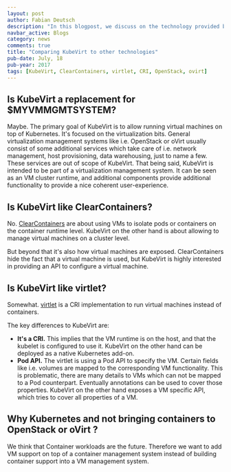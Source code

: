 ```yaml
---
layout: post
author: Fabian Deutsch
description: "In this blogpost, we discuss on the technology provided by KubeVirt and how it stands against other technologies available"
navbar_active: Blogs
category: news
comments: true
title: "Comparing KubeVirt to other technologies"
pub-date: July, 18
pub-year: 2017
tags: [KubeVirt, ClearContainers, virtlet, CRI, OpenStack, ovirt]
---
```


## Is KubeVirt a replacement for \$MYVMMGMTSYSTEM?

Maybe. The primary goal of KubeVirt is to allow running virtual machines on
top of Kubernetes. It's focused on the virtualization bits.
General virtualization management systems like i.e. OpenStack or oVirt usually
consist of some additional services which take care of i.e. network management,
host provisioning, data warehousing, just to name a few. These services are out
of scope of KubeVirt.
That being said, KubeVirt is intended to be part of a virtualization management
system. It can be seen as an VM cluster runtime, and additional components
provide additional functionality to provide a nice coherent user-experience.

## Is KubeVirt like ClearContainers?

No. [ClearContainers](https://github.com/clearcontainers/runtime)
are about using VMs to isolate pods or containers on the container runtime
level.
KubeVirt on the other hand is about allowing to manage virtual machines on a
cluster level.

But beyond that it's also how virtual machines are exposed.
ClearContainers hide the fact that a virtual machine is used, but KubeVirt is
highly interested in providing an API to configure a virtual machine.

## Is KubeVirt like virtlet?

Somewhat. [virtlet](https://github.com/Mirantis/virtlet) is a CRI
implementation to run virtual machines instead of containers.

The key differences to KubeVirt are:

- **It's a CRI.** This implies that the VM runtime is on the host, and that the
  kubelet is configured to use it.
  KubeVirt on the other hand can be deployed as a native Kubernetes add-on.
- **Pod API.** The virtlet is using a Pod API to specify the VM. Certain
  fields like i.e. volumes are mapped to the corresponding VM functionality.
  This is problematic, there are many details to VMs which can not be mapped
  to a Pod counterpart. Eventually annotations can be used to cover those
  properties.
  KubeVirt on the other hand exposes a VM specific API, which tries to cover
  all properties of a VM.

## Why Kubernetes and not bringing containers to OpenStack or oVirt ?

We think that Container workloads are the future. Therefore we want to add VM
support on top of a container management system instead of building container
support into a VM management system.
